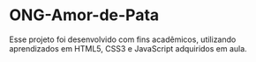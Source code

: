 # ONG-Amor-de-Pata
Esse projeto foi desenvolvido com fins acadêmicos, utilizando aprendizados em HTML5, CSS3 e JavaScript adquiridos em aula.
